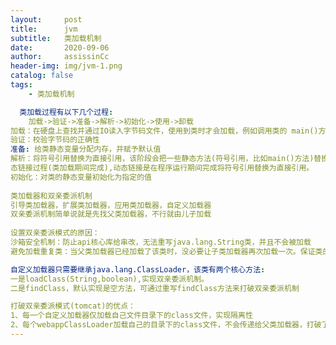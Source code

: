 ```yaml
---
layout:     post
title:      jvm
subtitle:   类加载机制
date:       2020-09-06
author:     assissinCc
header-img: img/jvm-1.png
catalog: false
tags:
    - 类加载机制

  类加载过程有以下几个过程:
	加载->验证->准备->解析->初始化->使用->卸载
加载：在硬盘上查找并通过IO读入字节码文件，使用到类时才会加载，例如调用类的 main()方法，new对象等等，在加载阶段会在内存中生成一个代表这个类的 java.lang.Class对象，作为方法区这个类的各种数据的访问入口
验证：校验字节码的正确性
准备: 给类静态变量分配内存，并赋予默认值
解析：将符号引用替换为直接引用，该阶段会把一些静态方法(符号引用，比如main()方法)替换为指向数据所存的内存的指针或句柄等(直接引用)，这是所谓静
态链接过程(类加载期间完成),动态链接是在程序运行期间完成将符号引用替换为直接引用。
初始化：对类的静态变量初始化为指定的值
  
类加载器和双亲委派机制
引导类加载器，扩展类加载器，应用类加载器，自定义加载器
双亲委派机制简单说就是先找父类加载器，不行就由儿子加载
  
设置双亲委派模式的原因：
沙箱安全机制：防止api核心库给串改，无法重写java.lang.String类，并且不会被加载
避免加载重复类：当父类加载器已经加载了该类时，没必要让子类加载器再次加载一次。保证类的唯一性

自定义加载器只需要继承java.lang.ClassLoader，该类有两个核心方法:
一是loadClass(String,boolean),实现双亲委派机制。
二是findClass，默认实现是空方法，可通过重写findClass方法来打破双亲委派机制

打破双亲委派模式(tomcat)的优点：
1、每一个自定义加载器仅加载自己文件目录下的class文件，实现隔离性
2、每个webappClassLoader加载自己的目录下的class文件，不会传递给父类加载器，打破了双亲委派机制
---
```









